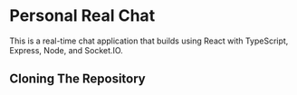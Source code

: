 # Personal Real Chat

This is a real-time chat application that builds using React with TypeScript, Express, Node, and Socket.IO.

## Cloning The Repository
